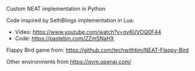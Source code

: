 Custom NEAT implementation in Python

Code inspired by SethBlings implementation in Lua:
- Video: https://www.youtube.com/watch?v=qv6UVOQ0F44
- Code: https://pastebin.com/ZZmSNaHX

Flappy Bird game from: https://github.com/techwithtim/NEAT-Flappy-Bird

Other environments from https://gym.openai.com/
